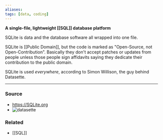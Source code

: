 ```yaml
---
aliases: 
tags: [data, coding]
---
```

**A single-file, lightweight [[SQL]] database platform**

SQLite is data and the database software all wrapped into one file. 

SQLite is [[Public Domain]], but the code is marked as "Open-Source, not Open-Contribution". Basically they don't accept patches or updates from people unless those people sign affidavits saying they dedicate their contribution to the public domain.

SQLite is used *everywhere*, according to Simon Willison, the guy behind Datasette.

---
### Source
- https://SQLite.org
- ![datasette](https://youtu.be/l1EFThsAFgs)

### Related
- [[SQL]]
 